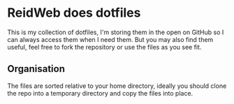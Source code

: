# ReidWeb does dotfiles 
This is my collection of dotfiles, I'm storing them in the open on GitHub so I can always access them when I need them. But you may also find them useful, feel free to fork the repository or use the files as you see fit.

## Organisation
The files are sorted relative to your home directory, ideally you should clone the repo into a temporary directory and copy the files into place.
